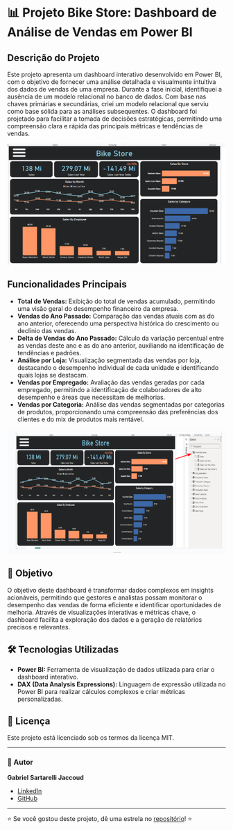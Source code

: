 # 📊 Projeto Bike Store: Dashboard de Análise de Vendas em Power BI

## Descrição do Projeto

Este projeto apresenta um dashboard interativo desenvolvido em Power BI, com o objetivo de fornecer uma análise detalhada e visualmente intuitiva dos dados de vendas de uma empresa. Durante a fase inicial, identifiquei a ausência de um modelo relacional no banco de dados. Com base nas chaves primárias e secundárias, criei um modelo relacional que serviu como base sólida para as análises subsequentes. O dashboard foi projetado para facilitar a tomada de decisões estratégicas, permitindo uma compreensão clara e rápida das principais métricas e tendências de vendas.


<img src="https://github.com/Sartarelli011/Bike-Store/blob/main/images/dashboard%20-%20BikeStore.PNG" alt="DashBoard" width= "700">


## Funcionalidades Principais

- **Total de Vendas:** Exibição do total de vendas acumulado, permitindo uma visão geral do desempenho financeiro da empresa.
- **Vendas do Ano Passado:** Comparação das vendas atuais com as do ano anterior, oferecendo uma perspectiva histórica do crescimento ou declínio das vendas.
- **Delta de Vendas do Ano Passado:** Cálculo da variação percentual entre as vendas deste ano e as do ano anterior, auxiliando na identificação de tendências e padrões.
- **Análise por Loja:** Visualização segmentada das vendas por loja, destacando o desempenho individual de cada unidade e identificando quais lojas se destacam.
- **Vendas por Empregado:** Avaliação das vendas geradas por cada empregado, permitindo a identificação de colaboradores de alto desempenho e áreas que necessitam de melhorias.
- **Vendas por Categoria:** Análise das vendas segmentadas por categorias de produtos, proporcionando uma compreensão das preferências dos clientes e do mix de produtos mais rentável.


<img src="https://github.com/Sartarelli011/Bike-Store/blob/main/images/dashboard%20-%20BikeStore%20com%20medidas.PNG" alt= "Medidas do dashboard" width="700">

## 🎯 Objetivo

O objetivo deste dashboard é transformar dados complexos em insights acionáveis, permitindo que gestores e analistas possam monitorar o desempenho das vendas de forma eficiente e identificar oportunidades de melhoria. Através de visualizações interativas e métricas chave, o dashboard facilita a exploração dos dados e a geração de relatórios precisos e relevantes.

## 🛠️ Tecnologias Utilizadas

- **Power BI:** Ferramenta de visualização de dados utilizada para criar o dashboard interativo.
- **DAX (Data Analysis Expressions):** Linguagem de expressão utilizada no Power BI para realizar cálculos complexos e criar métricas personalizadas.




## 📝 Licença

Este projeto está licenciado sob os termos da licença MIT.

---

### 👤 Autor

**Gabriel Sartarelli Jaccoud**

- [LinkedIn](https://www.linkedin.com/in/sartarelli/)
- [GitHub](https://github.com/Sartarelli011)

---

⭐ Se você gostou deste projeto, dê uma estrela no [repositório](https://github.com/Sartarelli011/Bike-Store)! ⭐


